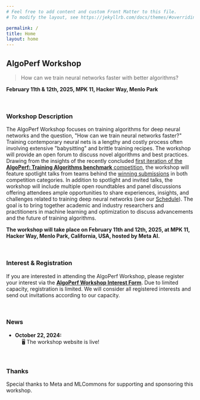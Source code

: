 ```yaml
---
# Feel free to add content and custom Front Matter to this file.
# To modify the layout, see https://jekyllrb.com/docs/themes/#overriding-theme-defaults

permalink: /
title: Home
layout: home
---
```


## AlgoPerf Workshop

> How can we train neural networks faster with better algorithms?

**February 11th & 12th, 2025, MPK 11, Hacker Way, Menlo Park**

&nbsp;

### Workshop Description

The AlgoPerf Workshop focuses on training algorithms for deep neural networks and the question, "How can we train neural networks faster?"
Training contemporary neural nets is a lengthy and costly process often involving extensive "babysitting" and brittle training recipes.
The workshop will provide an open forum to discuss novel algorithms and best practices.
Drawing from the insights of the recently concluded [first iteration of the **AlgoPerf: Training Algorithms benchmark** competition](https://mlcommons.org/2024/08/mlc-algoperf-benchmark-competition/), the workshop will feature spotlight talks from teams behind the [winning submissions](https://mlcommons.org/benchmarks/algorithms/) in both competition categories.
In addition to spotlight and invited talks, the workshop will include multiple open roundtables and panel discussions offering attendees ample opportunities to share experiences, insights, and challenges related to training deep neural networks (see our [Schedule](/schedule)).
The goal is to bring together academic and industry researchers and practitioners in machine learning and optimization to discuss advancements and the future of training algorithms.

**The workshop will take place on February 11th and 12th, 2025, at MPK 11, Hacker Way, Menlo Park, California, USA, hosted by Meta AI.**

&nbsp;

### Interest & Registration

If you are interested in attending the AlgoPerf Workshop, please register your interest via the [**AlgoPerf Workshop Interest Form**](https://docs.google.com/forms/d/e/1FAIpQLSd8zDCpaQHBiITW1wk1f4i-36GmanIZKScgiAdTr9m1ecfgPg/viewform).
Due to limited capacity, registration is limited.
We will consider all registered interests and send out invitations according to our capacity.

&nbsp;

### News

- **October 22, 2024:** \
  &emsp; 🖥️ The workshop website is live!

&nbsp;

### Thanks

Special thanks to Meta and MLCommons for supporting and sponsoring this workshop.

&nbsp;
